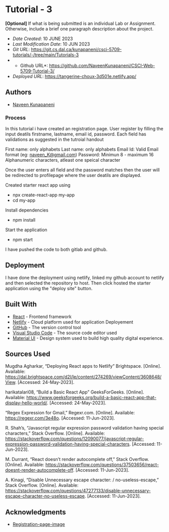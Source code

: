 # Tutorial - 3

**[Optional]** If what is being submitted is an individual Lab or Assignment. Otherwise, include a brief one paragraph description about the project.

* *Date Created*: 10 JUNE 2023
* *Last Modification Date*: 10 JUN 2023
* *Git URL*: <https://git.cs.dal.ca/kunapaneni/csci-5709-tutorials/-/tree/main/Tutorials-3>
* * Github URL*: <https://github.com/NaveenKunapaneni/CSCI-Web-5709-Tutorial-3/>
* *Deployed URL*: <https://tangerine-choux-3d501e.netlify.app/>

## Authors

* [Naveen Kunapaneni](nv676973@dal.ca)


### Process

In this tutorial i have created an registration page. User register by filling the input deatils firstname, lastname, email id, password. Each field has validations as suggested in the tutroial handout 

First name: only alphabets
Last name: only alphabets
Email Id: Valid Email format (eg: naveen_K@gmail.com)
Password: Minimun 8 - maximum 16 Alphanumeric characters, atleast one speical character

Once the user enters all field and the password matches then the user will be redirected to profilepage where the user deatils are displayed.

Created starter react app using
* npx create-react-app my-app
* cd my-app

Install dependencies
* npm install

Start the application 
* npm start

I have pushed the code to both gitlab and github.

## Deployment

I have done the deployment using netlify, linked my github account to netlify and then selected the repository to host. Then click hosted the starter application using the "deploy site" button.

## Built With

* [React](http://www.dropwizard.io/1.0.2/docs/) - Frontend framework
* [Netlify](https://www.netlify.org/) - Cloud platform used for application Deployement
* [GitHub](https://github.com/) - The version control tool
* [Visual Studio Code](https://code.visualstudio.com) - The source code editor used
* [Material UI](https://mui.com/) - Design system used to build high quality digital experience.

## Sources Used

Mugdha Agharkar, “Deploying React apps to Netlify” Brightspace. [Online]. Available: https://dal.brightspace.com/d2l/le/content/274269/viewContent/3608648/View. [Accessed: 24-May-2023].


harikatalari08, “Build a Basic React App” GeeksForGeeks. [Online]. Available: https://www.geeksforgeeks.org/build-a-basic-react-app-that-display-hello-world/. [Accessed: 24-May-2023].

“Regex Expression for Gmail,” Regexr.com. [Online]. Available: https://regexr.com/3e48o. [Accessed: 11-Jun-2023].

R. Shah’s, “Javascript regular expression password validation having special characters,” Stack Overflow. [Online]. Available: https://stackoverflow.com/questions/12090077/javascript-regular-expression-password-validation-having-special-characters. [Accessed: 11-Jun-2023].

M. Durrant, “React doesn’t render autocomplete off,” Stack Overflow. [Online]. Available: https://stackoverflow.com/questions/37503656/react-doesnt-render-autocomplete-off. [Accessed: 11-Jun-2023].

A. Kinagi, “Disable Unnecessary escape character: \/ no-useless-escape,” Stack Overflow. [Online]. Available: https://stackoverflow.com/questions/47277133/disable-unnecessary-escape-character-no-useless-escape. [Accessed: 11-Jun-2023].

## Acknowledgments

* [Registration-page-image](https://www.freepik.com/free-photo/individuality-concept-among-paper-planes_19116923.htm#query=landing%20approach&position=43&from_view=keyword&track=ais)

